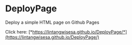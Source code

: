 # DeployPage
Deploy a simple HTML page on Github Pages

Click here: [*https://lintangwisesa.github.io/DeployPage/*](https://lintangwisesa.github.io/DeployPage/)

